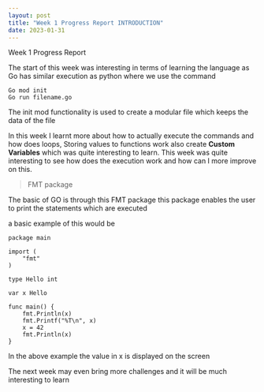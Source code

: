 ```yaml
---
layout: post
title: "Week 1 Progress Report INTRODUCTION"
date: 2023-01-31
---
```


Week 1 Progress Report 

The start of this week was interesting in terms of learning the language as Go has similar execution as python where we use the command

```
Go mod init 
Go run filename.go
```

The init mod functionality is used to create a modular file which keeps the data of the file

In this week I learnt more about how to actually execute the commands and how does loops, Storing values to functions work 
also create **Custom Variables** which was quite interesting to learn. This week was quite interesting to see how does the execution work and how can I more improve on this.


> FMT package

The basic of GO is through this FMT package 
this package enables the user to print the statements which are executed 

a basic example of this would be 

```
package main

import (
	"fmt"
)

type Hello int

var x Hello

func main() {
	fmt.Println(x)
	fmt.Printf("%T\n", x)
	x = 42
	fmt.Println(x)
}

```

In the above example the value in x is displayed on the screen 

The next week may even bring more challenges and it will be much interesting to learn 


